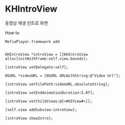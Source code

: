 # KHIntroView
동영상 재생 인트로 화면 

How to
    
    MefiaPlayer.framework add
    
    
    KHIntroView *introView = [[KHIntroView alloc]initWithFrame:self.view.bounds];
    
    [introView setDelegate:self];
    
    NSURL *videoURL = [NSURL URLWithString:@"Video Url"];
    
    [introView setFilePath:videoURL.absoluteString];
    
    [introView setEndAnimationDuration:5.0f];
    
    [introView setChildViews:@[<#UIView#>]];
    
    [self.view addSubview:introView];
    
    [introView showIntro];
    

    
    
    
